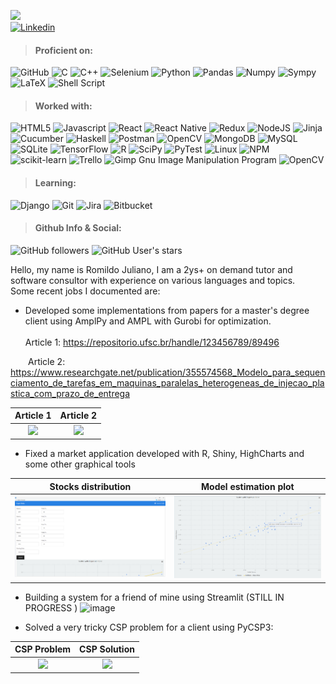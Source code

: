 ![](https://komarev.com/ghpvc/?username=romildojuliano&color=blue)  
[![Linkedin](https://img.shields.io/badge/LinkedIn-0077B5?logo=linkedin&logoColor=white)](https://www.linkedin.com/in/romildojuliano/)

> #### Proficient on:

![GitHub](https://img.shields.io/badge/-GitHub-181717?logo=github&style=flat)
![C](https://img.shields.io/badge/-C-black?logo=C&style=flat)
![C++](https://img.shields.io/badge/C++-blue.svg?style=flat&logo=c%2B%2B)
![Selenium](https://img.shields.io/badge/Selenium-white?style=flat&logo=selenium)
![Python](https://img.shields.io/badge/-Python-yellow?logo=python&style=flat)
![Pandas](https://img.shields.io/badge/-Pandas-150458?logo=pandas&style=flat)
![Numpy](https://img.shields.io/badge/-Numpy-013243?logo=numpy&style=flat)
![Sympy](https://img.shields.io/badge/-Sympy-3B5526?logo=sympy&style=flat)
![LaTeX](https://img.shields.io/badge/LaTeX-008080?logo=latex&style=flat)
![Shell Script](https://img.shields.io/badge/Shell_script-%23121011.svg?logo=gnu-bash&logoColor=white)
<!--![Java](https://img.shields.io/badge/Java-F7DF1E?logo=java&style=flat)-->


> #### Worked with:
![HTML5](https://img.shields.io/badge/-HTML5-E34F26?logo=html5&logoColor=white&style=flat)
![Javascript](https://img.shields.io/badge/-Javascript-061a06?logo=javascript&style=flat)
![React](https://img.shields.io/badge/-React-61DAFB?logo=react&logoColor=white&style=flat)
![React Native](https://img.shields.io/badge/React_Native-%2320232a.svg?logo=react)
![Redux](https://img.shields.io/badge/-Redux-61DAFB?logo=redux&logoColor=764ABC&style=flat)
![NodeJS](https://img.shields.io/badge/-NodeJS-339933?logo=node.js&logoColor=white&style=flat)
![Jinja](https://img.shields.io/badge/Jinja-B41717?style=flat&logo=jinja)
![Cucumber](https://img.shields.io/badge/Cucumber-white?style=flat&logo=cucumber)
![Haskell](https://img.shields.io/badge/-Haskell-5D4F85?logo=haskell&style=flat)
![Postman](https://img.shields.io/badge/-Postman-FF8c57?logo=postman&style=flat)
![OpenCV](https://img.shields.io/badge/-OpenCV-61DAFB?logo=opencv&logoColor=white&style=flat)
![MongoDB](https://img.shields.io/badge/-MongoDB-061a06?logo=mongodb&style=flat)
![MySQL](https://img.shields.io/badge/MySQL-%2300f.svg?logo=mysql&logoColor=white)
![SQLite](https://img.shields.io/badge/SQLite-%2307405e.svg?logo=sqlite&logoColor=white)
![TensorFlow](https://img.shields.io/badge/-TensorFlow-FF600F?logo=tensorflow&style=flat)
![R](https://img.shields.io/badge/-R-276DC3?logo=R&style=flat)
![SciPy](https://img.shields.io/badge/-SciPy-8AFAFF?logo=scipy&style=flat)
![PyTest](https://img.shields.io/badge/-Pytest-40bef7?logo=pytest&style=flat)
![Linux](https://img.shields.io/badge/-Linux-black?logo=linux&style=flat)
![NPM](https://img.shields.io/badge/-NPM-CB3837?logo=npm&style=flat)
![scikit-learn](https://img.shields.io/badge/scikit--learn-%23F7931E.svg?logo=scikit-learn&logoColor=white)
![Trello](https://img.shields.io/badge/Trello-%23026AA7.svg?logo=Trello&logoColor=white)
![Gimp Gnu Image Manipulation Program](https://img.shields.io/badge/Gimp-657D8B?logo=gimp&logoColor=FFFFFF)
![OpenCV](https://img.shields.io/badge/OpenCV-%23white.svg?logo=opencv&logoColor=white)

> #### Learning:
![Django](https://img.shields.io/badge/Django-092E20?style=flat&logo=django)
![Git](https://img.shields.io/badge/-Git-181717?logo=git&style=flat)
![Jira](https://img.shields.io/badge/-Jira-0052CC?logo=jira&style=flat)
![Bitbucket](https://img.shields.io/badge/-Bitbucket-0052CC?logo=bitbucket&style=flat)

> #### Github Info & Social:

![GitHub followers](https://img.shields.io/github/followers/romildojuliano?style=social)    ![GitHub User's stars](https://img.shields.io/github/stars/romildojuliano?style=social)   


Hello, my name is Romildo Juliano, I am a 2ys+ on demand tutor and software consultor with experience on various languages and topics.  
Some recent jobs I documented are: 

- Developed some implementations from papers for a master's degree client using AmplPy and AMPL with Gurobi for optimization.  
<br>Article 1: https://repositorio.ufsc.br/handle/123456789/89496

<!--
<div class="row">
  <div class="column">
    <img src="https://user-images.githubusercontent.com/33132257/214433369-09a6c19a-7702-4fd5-8cbd-2f69f3e38e25.png" width="480>
  </div>
</div>
-->
                                                                                                                            
&emsp;&emsp;Article 2: https://www.researchgate.net/publication/355574568_Modelo_para_sequenciamento_de_tarefas_em_maquinas_paralelas_heterogeneas_de_injecao_plastica_com_prazo_de_entrega

Article 1                  | Article 2  
:-------------------------:|:-------------------------:
![](https://user-images.githubusercontent.com/33132257/214433711-5e276327-7439-456e-879a-264470dd794d.png)  |  ![](https://user-images.githubusercontent.com/33132257/214433369-09a6c19a-7702-4fd5-8cbd-2f69f3e38e25.png)

<!--
<div class="row">
  <div class="column">
    <img src="https://user-images.githubusercontent.com/33132257/214433711-5e276327-7439-456e-879a-264470dd794d.png" width=480>
  </div>
  <div class="column">
    <img src="https://user-images.githubusercontent.com/33132257/214433369-09a6c19a-7702-4fd5-8cbd-2f69f3e38e25.png" width=480>
  </div>
</div>                                                                                                                            
-->
- Fixed a market application developed with R, Shiny, HighCharts and some other graphical tools 

Stocks distribution        | Model estimation plot  
:-------------------------:|:-------------------------:
![](https://github.com/romildojuliano/romildojuliano/blob/main/portfolio/shiny-1.png)  |  ![](https://github.com/romildojuliano/romildojuliano/blob/main/portfolio/shiny-2.png)

<!--
![](https://github.com/romildojuliano/romildojuliano/blob/main/portfolio/shiny-1.png)
![](https://github.com/romildojuliano/romildojuliano/blob/main/portfolio/shiny-2.png)
-->
- Building a system for a friend of mine using Streamlit (STILL IN PROGRESS )
![image](https://user-images.githubusercontent.com/33132257/214430277-dbdf8811-c936-4885-bb8b-f8ee3386ee69.png)

- Solved a very tricky CSP problem for a client using PyCSP3:

CSP Problem                | CSP Solution  
:-------------------------:|:-------------------------:
![](https://user-images.githubusercontent.com/33132257/214429607-7c368107-eb54-4831-973f-214d9b72100a.png)  |  ![](https://user-images.githubusercontent.com/33132257/214429829-9d1d44ce-a5a6-4777-9dd5-ba26836153f2.png)


